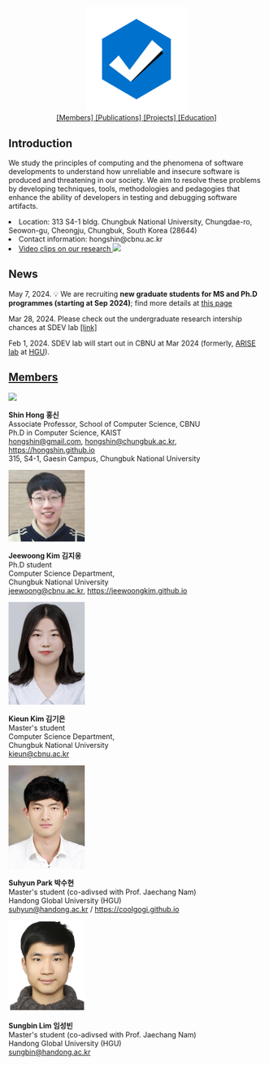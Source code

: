 <!-- Software Development and Verification Methodologies Lab -->

<!-- Software Development Methodologies and Verification Research Lab
----
School of Computer Science, Chungbuk National University (CBNU)
-->

<p style="text-align:center;">
    <img src="sdev-010.png" width=200/> <br>
    <a href="https://sdevlab.github.io/#members"> [Members]  </a>
    <a href="https://hongshin.github.io/publications"> [Publications] </a>
    <a href="https://hongshin.github.io/projects"> [Projects]  </a>
    <a href="https://hongshin.github.io/teaching"> [Education] </a>
</p>

<!--
[\[Members\]](index.md#members)  [\[\]](
) [\[Projects\]](https://hongshin.github.io/projects/) [\[Education\]](https://hongshin.github.io/teaching/)
-->

Introduction
----

We study the principles of computing and the phenomena of software developments to understand how unreliable and insecure software is produced and threatening in our society. We aim to resolve these problems by developing techniques, tools, methodologies and pedagogies that enhance the ability of developers in testing and debugging software artifacts.

<li> Location: 313 S4-1 bldg. Chungbuk National University, Chungdae-ro, Seowon-gu, Cheongju, Chungbuk, South Korea (28644) </li>
<li> Contact information: hongshin@cbnu.ac.kr </li>
<li>
<a href="https://www.youtube.com/@hongshin"> Video clips on our research <img src="https://upload.wikimedia.org/wikipedia/commons/0/09/YouTube_full-color_icon_%282017%29.svg" width=20 />  </a>
</li>

News
-----
May 7, 2024. :bulb: We are recruiting **new graduate students for MS and Ph.D programmes (starting at Sep 2024)**; find more details at [this page](http://sdevlab.github.io/recruit)

Mar 28, 2024. Please check out the undergraduate research intership chances at SDEV lab [\[link\]](http://sdevlab.github.io/undergrad)

Feb 1, 2024. SDEV lab will start out in CBNU at Mar 2024 (formerly, [ARISE lab](http://sites.google.com/view/arise-handong) at [HGU](http://handong.edu)).


[Members](#members)
----
<img src="https://hongshin.github.io/assets/img/shin.jpg" width="150"/>

**Shin Hong  홍신** <br>
Associate Professor, School of Computer Science, CBNU <br>
Ph.D in Computer Science, KAIST <br>
hongshin@gmail.com, hongshin@chungbuk.ac.kr,  https://hongshin.github.io <br>
315, S4-1, Gaesin Campus, Chungbuk National University

<img src="members/jeewoong.jpg" width="150"/>

**Jeewoong Kim 김지웅** <br>
Ph.D student<br>
Computer Science Department, <br>
Chungbuk National University <br>
jeewoong@cbnu.ac.kr, https://jeewoongkim.github.io

<img src="members/kieun.jpg" width=150 />

**Kieun Kim 김기은** <br>
Master's student <br>
Computer Science Department, <br/>
Chungbuk National University <br/>
kieun@cbnu.ac.kr

<img src="members/suhyun.jpg" width="150"/>

**Suhyun Park 박수현** <br>
Master's student (co-adivsed with Prof. Jaechang Nam) <br>
Handong Global University (HGU) <br>
suhyun@handong.ac.kr / https://coolgogi.github.io

<img src="members/sungbin.jpg" width=150/>

**Sungbin Lim 임성빈** <br>
Master's student (co-adivsed with Prof. Jaechang Nam) <br>
Handong Global University (HGU) <br>
sungbin@handong.ac.kr 


